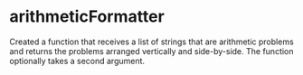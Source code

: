 # arithmeticFormatter
Created a function that receives a list of strings that are arithmetic problems and returns the problems arranged vertically and side-by-side. The function optionally takes a second argument. 
